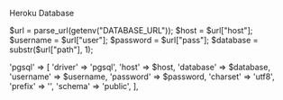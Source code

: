 <p>Heroku Database</p>
$url = parse_url(getenv("DATABASE_URL"));
$host = $url["host"];
$username = $url["user"];
$password = $url["pass"];
$database = substr($url["path"], 1);

'pgsql' => [
  'driver'   => 'pgsql',
  'host'     => $host,
  'database' => $database,
  'username' => $username,
  'password' => $password,
  'charset'  => 'utf8',
  'prefix'   => '',
  'schema'   => 'public',
  ],
